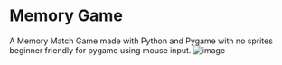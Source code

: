 # Memory Game
A Memory Match Game made with Python and Pygame with no sprites  
beginner friendly for pygame using mouse input.
![image](https://github.com/BattousaiW/MemoryGame/assets/61880310/2ae35423-7dc9-439b-a8bd-bee2a37dac9f)
